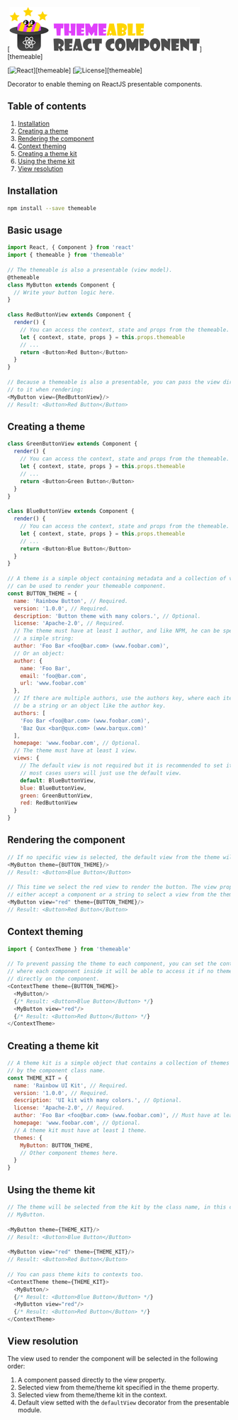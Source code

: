 [![Themeable](art/logo.png)][themeable]

[![React](https://img.shields.io/:react-%5E15%7C%5E16-green.svg?style=flat-square)][themeable]
[![License](http://img.shields.io/:license-apache-blue.svg?style=flat-square)][themeable]

Decorator to enable theming on ReactJS presentable components.

## Table of contents

1. [Installation](#installation)
2. [Creating a theme](#creating-a-theme)
3. [Rendering the component](#rendering-the-component)
4. [Context theming](#context-theming)
5. [Creating a theme kit](#creating-a-theme-kit)
6. [Using the theme kit](#using-the-theme-kit)
7. [View resolution](#view-resolution)

## Installation

```sh
npm install --save themeable
```

## Basic usage

```js
import React, { Component } from 'react'
import { themeable } from 'themeable'

// The themeable is also a presentable (view model).
@themeable
class MyButton extends Component {
  // Write your button logic here.
}

class RedButtonView extends Component {
  render() {
    // You can access the context, state and props from the themeable.
    let { context, state, props } = this.props.themeable
    // ...
    return <Button>Red Button</Button>
  }
}

// Because a themeable is also a presentable, you can pass the view directly
// to it when rendering:
<MyButton view={RedButtonView}/>
// Result: <Button>Red Button</Button>
```

## Creating a theme

```js
class GreenButtonView extends Component {
  render() {
    // You can access the context, state and props from the themeable.
    let { context, state, props } = this.props.themeable
    // ...
    return <Button>Green Button</Button>
  }
}

class BlueButtonView extends Component {
  render() {
    // You can access the context, state and props from the themeable.
    let { context, state, props } = this.props.themeable
    // ...
    return <Button>Blue Button</Button>
  }
}

// A theme is a simple object containing metadata and a collection of views that
// can be used to render your themeable component.
const BUTTON_THEME = {
  name: 'Rainbow Button', // Required.
  version: '1.0.0', // Required.
  description: 'Button theme with many colors.', // Optional.
  license: 'Apache-2.0', // Required.
  // The theme must have at least 1 author, and like NPM, he can be specified as
  // a simple string:
  author: 'Foo Bar <foo@bar.com> (www.foobar.com)',
  // Or an object:
  author: {
    name: 'Foo Bar',
    email: 'foo@bar.com',
    url: 'www.foobar.com'
  },
  // If there are multiple authors, use the authors key, where each item can either
  // be a string or an object like the author key.
  authors: [
    'Foo Bar <foo@bar.com> (www.foobar.com)',
    'Baz Qux <bar@qux.com> (www.barqux.com)'
  ],
  homepage: 'www.foobar.com', // Optional.
  // The theme must have at least 1 view.
  views: {
    // The default view is not required but it is recommended to set it as in
    // most cases users will just use the default view.
    default: BlueButtonView,
    blue: BlueButtonView,
    green: GreenButtonView,
    red: RedButtonView
  }
}
```

## Rendering the component

```js
// If no specific view is selected, the default view from the theme will be used.
<MyButton theme={BUTTON_THEME}/>
// Result: <Button>Blue Button</Button>

// This time we select the red view to render the button. The view property can
// either accept a component or a string to select a view from the theme.
<MyButton view="red" theme={BUTTON_THEME}/>
// Result: <Button>Red Button</Button>
```

## Context theming

```js
import { ContexTheme } from 'themeable'

// To prevent passing the theme to each component, you can set the context theme
// where each component inside it will be able to access it if no theme is specified
// directly on the component.
<ContextTheme theme={BUTTON_THEME}>
  <MyButton/>
  {/* Result: <Button>Blue Button</Button> */}
  <MyButton view="red"/>
  {/* Result: <Button>Red Button</Button> */}
</ContextTheme>
```

## Creating a theme kit

```js
// A theme kit is a simple object that contains a collection of themes indexed
// by the component class name.
const THEME_KIT = {
  name: 'Rainbow UI Kit', // Required.
  version: '1.0.0', // Required.
  description: 'UI kit with many colors.', // Optional.
  license: 'Apache-2.0', // Required.
  author: 'Foo Bar <foo@bar.com> (www.foobar.com)', // Must have at least 1 author.
  homepage: 'www.foobar.com', // Optional.
  // A theme kit must have at least 1 theme.
  themes: {
    MyButton: BUTTON_THEME,
    // Other component themes here.
  }
}
```

## Using the theme kit

```js
// The theme will be selected from the kit by the class name, in this case
// MyButton.

<MyButton theme={THEME_KIT}/>
// Result: <Button>Blue Button</Button>

<MyButton view="red" theme={THEME_KIT}/>
// Result: <Button>Red Button</Button>

// You can pass theme kits to contexts too.
<ContextTheme theme={THEME_KIT}>
  <MyButton/>
  {/* Result: <Button>Blue Button</Button> */}
  <MyButton view="red"/>
  {/* Result: <Button>Red Button</Button> */}
</ContextTheme>
```

## View resolution

The view used to render the component will be selected in the following order:

1. A component passed directly to the view property.
2. Selected view from theme/theme kit specified in the theme property.
3. Selected view from theme/theme kit in the context.
4. Default view setted with the `defaultView` decorator from the presentable module.
